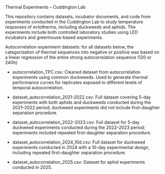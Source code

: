 Thermal Experiments – Cuddington Lab

This repository contains datasets, incubator documents, and code from experiments conducted in the Cuddington Lab to study temperature responses of ectotherms, including duckweeds and aphids. The experiments include both controlled laboratory studies using LED incubators and greenhouse-based experiments.

Autocorrelation experiment datasets: for all datasets below, the categorization of thermal sequences into negative or positive was based on a linear regression of the entire strong autocorrelation sequence (120 or 240h)
- autocorrelation_TPC.csv:
  Cleaned dataset from autocorrelation experiments using common duckweeds. Used to generate thermal performance curves for replicates exposed to different levels of temporal autocorrelation.

- dataset_autocorrelation_2021-2022.csv:
  Full dataset covering 5-day experiments with both aphids and duckweeds conducted during the 2021–2022 period; duckweed experiments did not include first-daughter separation procedure.

- dataset_autocorrelation_2022-2023.csv:
  Full dataset for 5-day duckweed experiments conducted during the 2022–2023 period; experiments included repeated first-daughter separation procedure. 

- dataset_autocorrelation_2024_10d.csv:
  Full dataset for duckweed experiments conducted in 2024 with a 10-day experimental design, including repeated first-daughter separation procedure.

- dataset_autocorrelation_2025.csv: Dataset for aphid experiments conducted in 2025.
